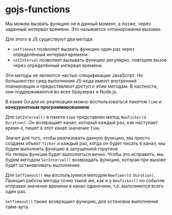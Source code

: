 # gojs-functions

Мы можем вызвать функцию не в данный момент, а позже, через заданный интервал времени. Это называется «планирование вызова».

Для этого в JS существуют два метода:  
  
+ ```setTimeout``` позволяет вызвать функцию один раз через определённый интервал времени.
+ ```setInterval``` позволяет вызывать функцию регулярно, повторяя вызов через определённый интервал времени.  
  
Эти методы не являются частью спецификации JavaScript. Но большинство сред выполнения JS-кода имеют внутренний планировщик и предоставляют доступ к этим методам. В частности, они поддерживаются во всех браузерах и Node.js.

В языке Go для их реализации можно воспользоваться пакетом ```time``` и **конкурентным программированием**.

Для ```SetInterval()``` в пакете ```time``` представлен метод ```NewTicker(d Duration)```. Он возвращает канал, который каждый раз, как наступает время ```d```, пишет в этот канал значение ```Time```.  
  
Значит для того, чтобы реализовать данную функцию, мы просто создаем объект ```Ticker``` и каждый раз, когда он будет писать в канал, мы будем выполнять функцию в запущенной горутине.  
Но теперь функция будет выполняться вечно. Чтобы это исправить, мы будем методом ```SetInterval()``` возвращать функцию, которая при вызове будет останавливать выполнение.

Для ```SetTimeout()``` мы воспользуемся методом ```NewTimer(d Duration)```. Принцип работы метода точно такой же, как и у ```NewTicker()``` но событие отправки значения времени в канал одиночное, т.е. выполняется всего один раз.  

```SetTimeout()``` также возвращает функцию, для остановки выполнения тайм-аута.
